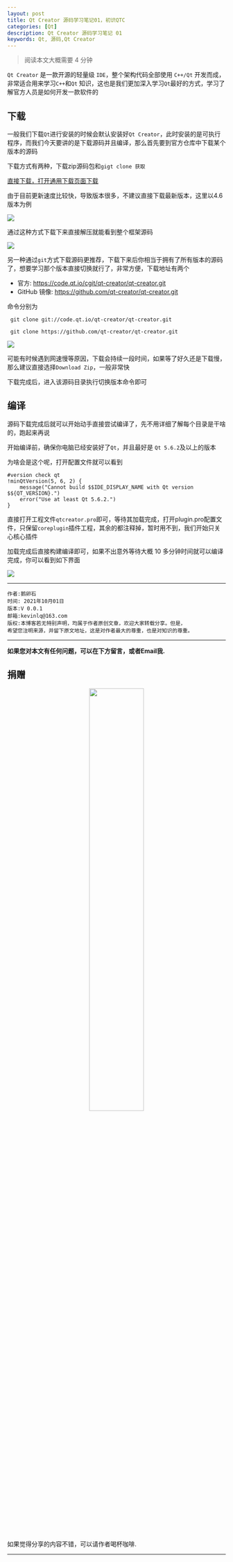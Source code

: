 ```yaml
---
layout: post
title: Qt Creator 源码学习笔记01，初识QTC
categories: [Qt]
description: Qt Creator 源码学习笔记 01
keywords: Qt, 源码,Qt Creator
---
```


> 阅读本文大概需要 4 分钟


`Qt Creator` 是一款开源的轻量级 `IDE`，整个架构代码全部使用 `C++/Qt` 开发而成，非常适合用来学习`C++`和`Qt` 知识，这也是我们更加深入学习`Qt`最好的方式，学习了解官方人员是如何开发一款软件的

## 下载

一般我们下载`Qt`进行安装的时候会默认安装好`Qt Creator`，此时安装的是可执行程序，而我们今天要讲的是下载源码并且编译，那么首先要到官方仓库中下载某个版本的源码

下载方式有两种，下载zip源码包和`gigt clone 获取`

[直接下载，打开通用下载页面下载](https://download.qt.io/official_releases/qtcreator/])

由于目前更新速度比较快，导致版本很多，不建议直接下载最新版本，这里以4.6版本为例

![](https://gitee.com/devstone/imageBed/raw/master/images/202110312327818.png)

通过这种方式下载下来直接解压就能看到整个框架源码

![](https://gitee.com/devstone/imageBed/raw/master/images/202110312331077.png)

另一种通过`git`方式下载源码更推荐，下载下来后你相当于拥有了所有版本的源码了，想要学习那个版本直接切换就行了，非常方便，下载地址有两个

- 官方: https://code.qt.io/cgit/qt-creator/qt-creator.git
- GitHub 镜像: https://github.com/qt-creator/qt-creator.git

命令分别为

```
 git clone git://code.qt.io/qt-creator/qt-creator.git
 
 git clone https://github.com/qt-creator/qt-creator.git
```

![](https://gitee.com/devstone/imageBed/raw/master/images/202110312350289.png)

可能有时候遇到网速慢等原因，下载会持续一段时间，如果等了好久还是下载慢，那么建议直接选择`Download Zip`，一般非常快

下载完成后，进入该源码目录执行切换版本命令即可



## 编译

源码下载完成后就可以开始动手直接尝试编译了，先不用详细了解每个目录是干啥的，跑起来再说

开始编译前，确保你电脑已经安装好了`Qt`，并且最好是 `Qt 5.6.2`及以上的版本

为啥会是这个呢，打开配置文件就可以看到

```
#version check qt
!minQtVersion(5, 6, 2) {
    message("Cannot build $$IDE_DISPLAY_NAME with Qt version $${QT_VERSION}.")
    error("Use at least Qt 5.6.2.")
}
```

直接打开工程文件`qtcreator.pro`即可，等待其加载完成，打开plugin.pro配置文件，只保留`coreplugin`插件工程，其余的都注释掉，暂时用不到，我们开始只关心核心插件

加载完成后直接构建编译即可，如果不出意外等待大概 10 多分钟时间就可以编译完成，你可以看到如下界面


![](https://gitee.com/devstone/imageBed/raw/master/images/202111011131568.png)


[^1]: https://www.devbean.net/2016/07/qt-creator-source-study-02/



******

    作者:鹅卵石
    时间: 2021年10月01日
    版本:V 0.0.1
    邮箱:kevinlq@163.com
	版权:本博客若无特别声明，均属于作者原创文章，欢迎大家转载分享。但是，
	希望您注明来源，并留下原文地址，这是对作者最大的尊重，也是对知识的尊重。

<!-- more -->
---

**如果您对本文有任何问题，可以在下方留言，或者Email我.**

## 捐赠

<center>
<img src="/res/img/myCode.png" width="50%" height="50%" />
</center>

如果觉得分享的内容不错，可以请作者喝杯咖啡.

---

